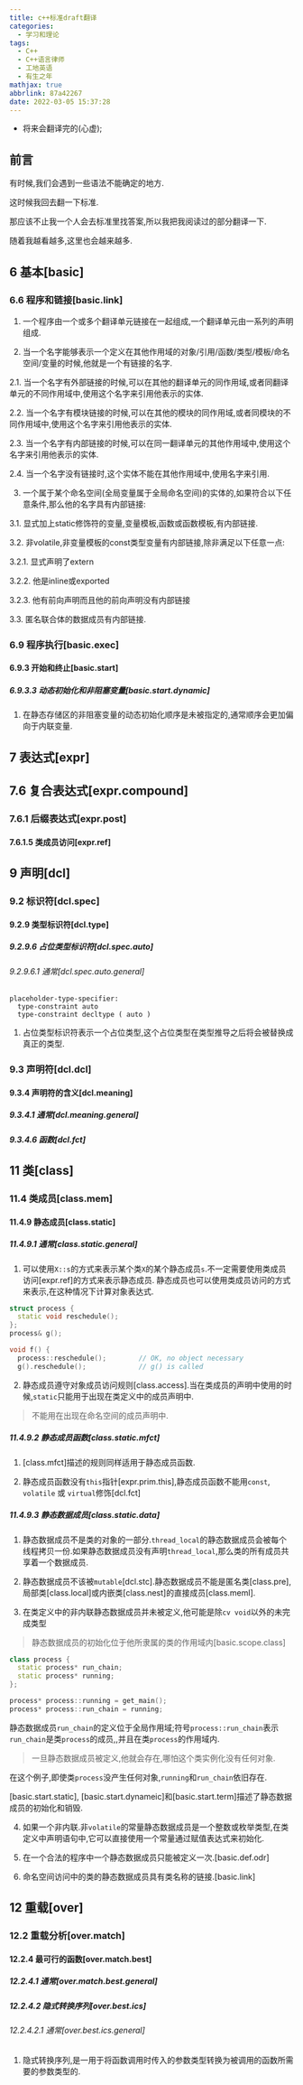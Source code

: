 ```yaml
---
title: c++标准draft翻译
categories:
  - 学习和理论
tags:
  - C++
  - C++语言律师
  - 工地英语
  - 有生之年
mathjax: true
abbrlink: 87a42267
date: 2022-03-05 15:37:28
---
```


* 将来会翻译完的(心虚);

<!-- more -->

## 前言

有时候,我们会遇到一些语法不能确定的地方.

这时候我回去翻一下标准.

那应该不止我一个人会去标准里找答案,所以我把我阅读过的部分翻译一下.

随着我越看越多,这里也会越来越多.

## 6 基本[basic]

### 6.6 程序和链接[basic.link]

1. 一个程序由一个或多个翻译单元链接在一起组成,一个翻译单元由一系列的声明组成.

2. 当一个名字能够表示一个定义在其他作用域的对象/引用/函数/类型/模板/命名空间/变量的时候,他就是一个有链接的名字.

2.1. 当一个名字有外部链接的时候,可以在其他的翻译单元的同作用域,或者同翻译单元的不同作用域中,使用这个名字来引用他表示的实体.

2.2. 当一个名字有模块链接的时候,可以在其他的模块的同作用域,或者同模块的不同作用域中,使用这个名字来引用他表示的实体.

2.3. 当一个名字有内部链接的时候,可以在同一翻译单元的其他作用域中,使用这个名字来引用他表示的实体.

2.4. 当一个名字没有链接时,这个实体不能在其他作用域中,使用名字来引用.

3. 一个属于某个命名空间(全局变量属于全局命名空间)的实体的,如果符合以下任意条件,那么他的名字具有内部链接:

3.1. 显式加上static修饰符的变量,变量模板,函数或函数模板,有内部链接.

3.2. 非volatile,非变量模板的const类型变量有内部链接,除非满足以下任意一点:

3.2.1. 显式声明了extern

3.2.2. 他是inline或exported

3.2.3. 他有前向声明而且他的前向声明没有内部链接

3.3. 匿名联合体的数据成员有内部链接.

### 6.9 程序执行[basic.exec]

#### 6.9.3 开始和终止[basic.start]

##### 6.9.3.3 动态初始化和非阻塞变量[basic.start.dynamic]

1. 在静态存储区的非阻塞变量的动态初始化顺序是未被指定的,通常顺序会更加偏向于内联变量.

## 7 表达式[expr]

## 7.6 复合表达式[expr.compound]

### 7.6.1 后缀表达式[expr.post]

#### 7.6.1.5 类成员访问[expr.ref]

## 9 声明[dcl]

### 9.2 标识符[dcl.spec]

#### 9.2.9 类型标识符[dcl.type]

##### 9.2.9.6 占位类型标识符[dcl.spec.auto]

###### 9.2.9.6.1 通常[dcl.spec.auto.general]

```
placeholder-type-specifier:
  type-constraint auto
  type-constraint decltype ( auto )
```

1. 占位类型标识符表示一个占位类型,这个占位类型在类型推导之后将会被替换成真正的类型.

### 9.3 声明符[dcl.dcl]

#### 9.3.4 声明符的含义[dcl.meaning]

##### 9.3.4.1 通常[dcl.meaning.general]

##### 9.3.4.6 函数[dcl.fct]


## 11 类[class]

### 11.4 类成员[class.mem]

#### 11.4.9 静态成员[class.static]

##### 11.4.9.1 通常[class.static.general]

1. 可以使用`X::s`的方式来表示某个类`X`的某个静态成员`s`.不一定需要使用类成员访问[expr.ref]的方式来表示静态成员. 静态成员也可以使用类成员访问的方式来表示,在这种情况下计算对象表达式.

```cpp
struct process {
  static void reschedule();
};
process& g();

void f() {
  process::reschedule();        // OK, no object necessary
  g().reschedule();             // g() is called
```

2. 静态成员遵守对象成员访问规则[class.access].当在类成员的声明中使用的时候,`static`只能用于出现在类定义中的成员声明中.

> 不能用在出现在命名空间的成员声明中.

##### 11.4.9.2 静态成员函数[class.static.mfct]

1. [class.mfct]描述的规则同样适用于静态成员函数.

2. 静态成员函数没有`this`指针[expr.prim.this],静态成员函数不能用`const`, `volatile` 或 `virtual`修饰[dcl.fct]

##### 11.4.9.3 静态数据成员[class.static.data]

1. 静态数据成员不是类的对象的一部分.`thread_local`的静态数据成员会被每个线程拷贝一份.如果静态数据成员没有声明`thread_local`,那么类的所有成员共享着一个数据成员.

2. 静态数据成员不该被`mutable`[dcl.stc].静态数据成员不能是匿名类[class.pre], 局部类[class.local]或内嵌类[class.nest]的直接成员[class.meml].

3. 在类定义中的非内联静态数据成员并未被定义,他可能是除`cv void`以外的未完成类型

> 静态数据成员的初始化位于他所隶属的类的作用域内[basic.scope.class]

```cpp
class process {
  static process* run_chain;
  static process* running;
};

process* process::running = get_main();
process* process::run_chain = running;
```

静态数据成员`run_chain`的定义位于全局作用域;符号`process::run_chain`表示`run_chain`是类`process`的成员,,并且在类`process`的作用域内.

> 一旦静态数据成员被定义,他就会存在,哪怕这个类实例化没有任何对象.

在这个例子,即使类`process`没产生任何对象,`running`和`run_chain`依旧存在.

[basic.start.static], [basic.start.dynameic]和[basic.start.term]描述了静态数据成员的初始化和销毁.

4. 如果一个非内联.非`volatile`的常量静态数据成员是一个整数或枚举类型,在类定义中声明语句中,它可以直接使用一个常量通过赋值表达式来初始化.

5. 在一个合法的程序中一个静态数据成员只能被定义一次.[basic.def.odr]

6. 命名空间访问中的类的静态数据成员具有类名称的链接.[basic.link]

## 12 重载[over]

### 12.2 重载分析[over.match]

#### 12.2.4 最可行的函数[over.match.best]

##### 12.2.4.1 通常[over.match.best.general]

##### 12.2.4.2 隐式转换序列[over.best.ics]

###### 12.2.4.2.1 通常[over.best.ics.general]

1. 隐式转换序列,是一用于将函数调用时传入的参数类型转换为被调用的函数所需要的参数类型的.
